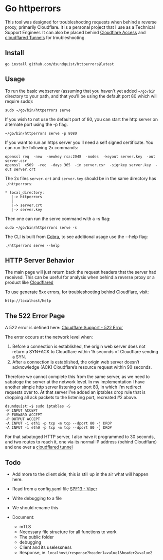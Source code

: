 # Go httperrors 

This tool was designed for troubleshooting requests when behind a reverse proxy, primarily Cloudflare.  It is a personal project that I use as a Technical Support Engineer. It can also be placed behind [Cloudflare Access](https://developers.cloudflare.com/cloudflare-one/applications/configure-apps/) and [cloudflared Tunnels](https://developers.cloudflare.com/cloudflare-one/connections/connect-apps/) for troubleshooting. 

## Install 

```
go install github.com/dsundquist/httperrors@latest
```

## Usage 

To run the basic webserver (assuming that you haven't yet added `~/go/bin` directory to your path, and that you'll be using the default port 80 which will require sudo): 

```
sudo ~/go/bin/httperrors serve
```

If you wish to not use the default port of 80, you can start the http server on alternate port using the -p flag.

```
~/go/bin/httperrors serve -p 8080
```

If you want to run an https server you'll need a self signed certificate.  You can run the following 2x commands: 

```
openssl req  -new  -newkey rsa:2048  -nodes  -keyout server.key  -out server.csr
openssl  x509  -req  -days 365  -in server.csr  -signkey server.key  -out server.crt
```

The 2x files `server.crt` and `server.key` should be in the same directory has `./httperrors`: 

```
* local_directory: 
   |-> httperrors
   |
   |-> server.crt 
   |-> server.key 
```

Then one can run the serve command with a -s flag: 

```
sudo ~/go/bin/httperrors serve -s
```

The CLI is built from [Cobra](https://github.com/spf13/cobra), to see additional usage use the --help flag: 

```
./httperrors serve --help
```

## HTTP Server Behavior 

The main page will just return back the request headers that the server had received.  This can be useful for analysis when behind a reverse proxy or a product like [Cloudflared](https://github.com/cloudflare/cloudflared) 

To use generate 5xx errors, for troubleshooting behind Cloudflare, visit: 

```
http://localhost/help
```

## The 522 Error Page

A 522 error is defined here: [Cloudflare Support - 522 Error](https://support.cloudflare.com/hc/en-us/articles/115003011431-Troubleshooting-Cloudflare-5XX-errors#522error)

The error occurs at the network level when: 

1. Before a connection is established, the origin web server does not return a SYN+ACK to Cloudflare within 15 seconds of Cloudflare sending a SYN.
2. After a connection is established, the origin web server doesn’t acknowledge (ACK) Cloudflare’s resource request within 90 seconds.

Therefore we cannot complete this from the same server, as we need to sabatoge the server at the network level.  In my implementation I have another simple http server listening on port 80, in which I'm redirect requests over to.  At that server I've added an iptables drop rule that is dropping all ack packets to the listening port, recreated #2 above. 

```
dsundquist:~$ sudo iptables -S
-P INPUT ACCEPT
-P FORWARD ACCEPT
-P OUTPUT ACCEPT
-A INPUT -i eth1 -p tcp -m tcp --dport 80 -j DROP
-A INPUT -i eth0 -p tcp -m tcp --dport 80 -j DROP
```

For that sabatoged HTTP server, I also have it programmed to 30 seconds, and two routes to reach it, one via its normal IP address (behind Cloudflare) and one over a [cloudflared tunnel](https://developers.cloudflare.com/cloudflare-one/connections/connect-apps/)

## Todo

* Add more to the client side, this is still up in the air what will happen here. 
* Read from a config.yaml file [SPF13 - Viper](https://github.com/spf13/viper)
* Write debugging to a file  
* We should rename this 

* Document: 
  * mTLS
  * Necessary file structure for all functions to work  
  * The public folder
  * debugging
  * Client and its uselessness 
  * Response, ie. `localhost/response?header1=value1&header2=value2`
  